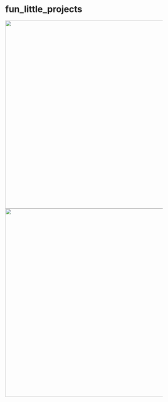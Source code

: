 # fun_little_projects
<img src="https://i.imgur.com/cuHYOH1.jpg" width="600">
<img src="https://i.imgur.com/XlHazek.jpg" width="600">
